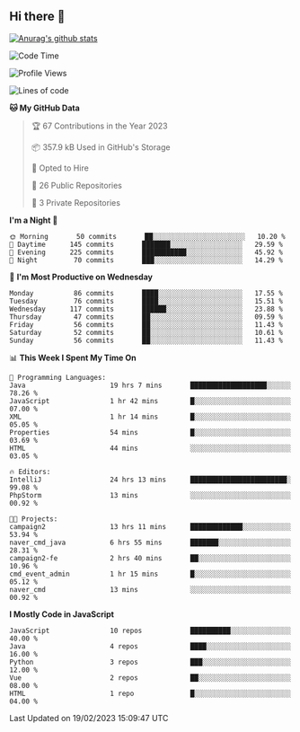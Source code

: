 ## Hi there 👋

[![Anurag's github stats](https://github-readme-stats.vercel.app/api?username=Songwonseok)](https://github.com/anuraghazra/github-readme-stats)



<!--START_SECTION:waka-->
![Code Time](http://img.shields.io/badge/Code%20Time-2%2C087%20hrs%203%20mins-blue)

![Profile Views](http://img.shields.io/badge/Profile%20Views-4-blue)

![Lines of code](https://img.shields.io/badge/From%20Hello%20World%20I%27ve%20Written--15%20Million%20lines%20of%20code-blue)

**🐱 My GitHub Data** 

> 🏆 67 Contributions in the Year 2023
 > 
> 📦 357.9 kB Used in GitHub's Storage 
 > 
> 💼 Opted to Hire
 > 
> 📜 26 Public Repositories 
 > 
> 🔑 3 Private Repositories  
 > 
**I'm a Night 🦉** 

```text
🌞 Morning       50 commits       ██░░░░░░░░░░░░░░░░░░░░░░░   10.20 % 
🌆 Daytime      145 commits       ███████░░░░░░░░░░░░░░░░░░   29.59 % 
🌃 Evening      225 commits       ███████████░░░░░░░░░░░░░░   45.92 % 
🌙 Night         70 commits       ███░░░░░░░░░░░░░░░░░░░░░░   14.29 % 

```
📅 **I'm Most Productive on Wednesday** 

```text
Monday          86 commits       ████░░░░░░░░░░░░░░░░░░░░░   17.55 % 
Tuesday         76 commits       ████░░░░░░░░░░░░░░░░░░░░░   15.51 % 
Wednesday      117 commits       ██████░░░░░░░░░░░░░░░░░░░   23.88 % 
Thursday        47 commits       ██░░░░░░░░░░░░░░░░░░░░░░░   09.59 % 
Friday          56 commits       ██░░░░░░░░░░░░░░░░░░░░░░░   11.43 % 
Saturday        52 commits       ██░░░░░░░░░░░░░░░░░░░░░░░   10.61 % 
Sunday          56 commits       ██░░░░░░░░░░░░░░░░░░░░░░░   11.43 % 

```


📊 **This Week I Spent My Time On** 

```text
💬 Programming Languages: 
Java                     19 hrs 7 mins       ███████████████████░░░░░░   78.26 % 
JavaScript               1 hr 42 mins        █░░░░░░░░░░░░░░░░░░░░░░░░   07.00 % 
XML                      1 hr 14 mins        █░░░░░░░░░░░░░░░░░░░░░░░░   05.05 % 
Properties               54 mins             █░░░░░░░░░░░░░░░░░░░░░░░░   03.69 % 
HTML                     44 mins             ░░░░░░░░░░░░░░░░░░░░░░░░░   03.05 % 

🔥 Editors: 
IntelliJ                 24 hrs 13 mins      ████████████████████████░   99.08 % 
PhpStorm                 13 mins             ░░░░░░░░░░░░░░░░░░░░░░░░░   00.92 % 

🐱‍💻 Projects: 
campaign2                13 hrs 11 mins      █████████████░░░░░░░░░░░░   53.94 % 
naver_cmd_java           6 hrs 55 mins       ███████░░░░░░░░░░░░░░░░░░   28.31 % 
campaign2-fe             2 hrs 40 mins       ██░░░░░░░░░░░░░░░░░░░░░░░   10.96 % 
cmd_event_admin          1 hr 15 mins        █░░░░░░░░░░░░░░░░░░░░░░░░   05.12 % 
naver_cmd                13 mins             ░░░░░░░░░░░░░░░░░░░░░░░░░   00.92 % 

```

**I Mostly Code in JavaScript** 

```text
JavaScript               10 repos            ██████████░░░░░░░░░░░░░░░   40.00 % 
Java                     4 repos             ████░░░░░░░░░░░░░░░░░░░░░   16.00 % 
Python                   3 repos             ███░░░░░░░░░░░░░░░░░░░░░░   12.00 % 
Vue                      2 repos             ██░░░░░░░░░░░░░░░░░░░░░░░   08.00 % 
HTML                     1 repo              █░░░░░░░░░░░░░░░░░░░░░░░░   04.00 % 

```



 Last Updated on 19/02/2023 15:09:47 UTC
<!--END_SECTION:waka-->
